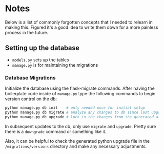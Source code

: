 # Notes

Below is a list of commonly forgotten concepts that I needed to relearn in making this. Figured it's a good idea to write them down for a more painless process in the future.

## Setting up the database

- `models.py` sets up the tables
- `manage.py` is for maintaining the migrations

### Database Migrations

Initialize the database using the flask-migrate commands. After having the boilerplate code inside of `manage.py` type the following commands to begin version control on the db:

```bash
python manage.py db init    # only needed once for initial setup
python manage.py db migrate # analyze any changes to db since last upgrade
python manage.py db upgrade # lock in the changes from the generated alembic file
```

In subsequent updates to the db, only use `migrate` and `upgrade`. Pretty sure there is a `downgrade` command or something like it.

Also, it can be helpful to check the generated python upgrade file in the `/migrations/versions` directory and make any necessary adjustments.
